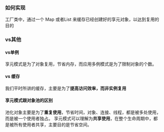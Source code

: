 ### 如何实现
工厂类中，通过一个 Map 或者List 来缓存已经创建好的享元对象，以达到复用的目的
### vs其他
#### vs单例
享元模式是为了对象复用，节省内存，而应用多例模式是为了限制对象的个数。
#### vs 缓存
我们平时所讲的缓存，主要是为了**提高访问效率，而非实例复用**
#### 享元模式跟对象池的区别
池化对象主要是为了**重复使用**，节省时间，对象、连接、线程，都是被多处使用，而是被一个使用者独占。
享元模式可以理解为**共享使用**，在整个生命周期中，都是被所有使用者共享，主要目的是节省空间。
